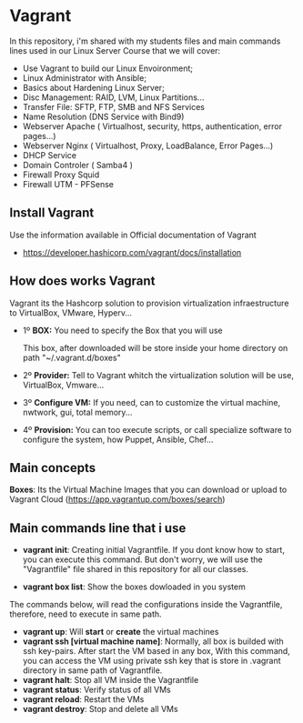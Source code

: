 # Vagrant

In this repository, i'm shared with my students files and main commands lines used in our Linux Server Course that we will cover:
- Use Vagrant to build our Linux Envoironment;
- Linux Administrator with Ansible;
- Basics about Hardening Linux Server;
- Disc Management: RAID, LVM, Linux Partitions...
- Transfer File: SFTP, FTP, SMB and NFS Services
- Name Resolution (DNS Service with Bind9)
- Webserver Apache ( Virtualhost, security, https, authentication, error pages...)
- Webserver Nginx ( Virtualhost, Proxy, LoadBalance, Error Pages...)
- DHCP Service
- Domain Controler ( Samba4 )
- Firewall Proxy Squid
- Firewall UTM - PFSense

## Install Vagrant
Use the information available in Official documentation of Vagrant
- https://developer.hashicorp.com/vagrant/docs/installation

## How does works Vagrant
Vagrant its the Hashcorp solution to provision virtualization infraestructure to VirtualBox, VMware, Hyperv...

- 1º **BOX:** You need to specify the Box that you will use

  This box, after downloaded will be store inside your home directory on path "~/.vagrant.d/boxes"
- 2º **Provider:** Tell to Vagrant whitch the virtualization solution will be use, VirtualBox, Vmware...
- 3º **Configure VM:** If you need, can to customize the virtual machine, nwtwork, gui, total memory...
- 4º **Provision:** You can too execute scripts, or call specialize software to configure the system, how Puppet, Ansible, Chef...


## Main concepts
**Boxes**: Its the Virtual Machine Images that you can download or upload to Vagrant Cloud (https://app.vagrantup.com/boxes/search)


## Main commands line that i use

- **vagrant init**: Creating initial Vagrantfile. If you dont know how to start, you can execute this command. But don't worry, we will use the "Vagrantfile" file shared in this repository for all our classes.
  
- **vagrant box list**: Show the boxes dowloaded in you system

The commands below, will read the configurations inside the Vagrantfile, therefore, need to execute in same path.
- **vagrant up**: Will **start** or **create** the virtual machines
- **vagrant ssh [virtual machine name]**: Normally, all box is builded with ssh key-pairs. After start the VM based in any box, With this command, you can access the VM using private ssh key that is store in .vagrant directory in same path of Vagrantfile.
- **vagrant halt**: Stop all VM inside the Vagrantfile
- **vagrant status**: Verify status of all VMs
- **vagrant reload**: Restart the VMs
- **vagrant destroy**: Stop and delete all VMs

